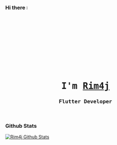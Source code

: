 ### Hi there <a href="https://www.gautamkrishnar.com/"><img src="https://media.giphy.com/media/hvRJCLFzcasrR4ia7z/giphy.gif" width="5%"></a>

 <p align="center"><h1 align="center"><samp> I'm <a href="#"> Rim4j </a> </samp></h1></p>
<p align="center"><h3 align="center"><samp>Flutter Developer</samp></h3></p>
<br>
<div>


  ### Github Stats

[![Rim4j Github Stats](https://github-readme-stats.vercel.app/api?username=rim4j&count_private=true&theme=onedark&show_icons=true)](https://github.com/rim4j)


 
<!--
**rim4j/rim4j** is a ✨ _special_ ✨ repository because its `README.md` (this file) appears on your GitHub profile.

Here are some ideas to get you started:

- 🔭 I’m currently working on ...
- 🌱 I’m currently learning ...
- 👯 I’m looking to collaborate on ...
- 🤔 I’m looking for help with ...
- 💬 Ask me about ...
- 📫 How to reach me: ...
- 😄 Pronouns: ...
- ⚡ Fun fact: ...
-->
